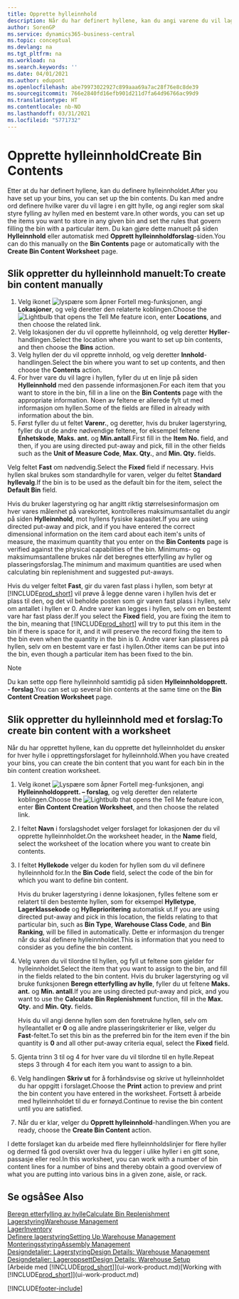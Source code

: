 ```yaml
---
title: Opprette hylleinnhold
description: Når du har definert hyllene, kan du angi varene du vil lagre i dem, og definere regler som kontrollerer hvor ofte hyller skal fylles på igjen.
author: SorenGP
ms.service: dynamics365-business-central
ms.topic: conceptual
ms.devlang: na
ms.tgt_pltfrm: na
ms.workload: na
ms.search.keywords: ''
ms.date: 04/01/2021
ms.author: edupont
ms.openlocfilehash: abe79973022927c899aaa69a7ac28f76e8c8de39
ms.sourcegitcommit: 766e2840fd16efb901d211d7fa64d96766ac99d9
ms.translationtype: HT
ms.contentlocale: nb-NO
ms.lasthandoff: 03/31/2021
ms.locfileid: "5771732"
---
```

# <a name="create-bin-contents"></a><span data-ttu-id="fc452-103">Opprette hylleinnhold</span><span class="sxs-lookup"><span data-stu-id="fc452-103">Create Bin Contents</span></span>

<span data-ttu-id="fc452-104">Etter at du har definert hyllene, kan du definere hylleinnholdet.</span><span class="sxs-lookup"><span data-stu-id="fc452-104">After you have set up your bins, you can set up the bin contents.</span></span> <span data-ttu-id="fc452-105">Du kan med andre ord definere hvilke varer du vil lagre i en gitt hylle, og angi regler som skal styre fylling av hyllen med en bestemt vare.</span><span class="sxs-lookup"><span data-stu-id="fc452-105">In other words, you can set up the items you want to store in any given bin and set the rules that govern filling the bin with a particular item.</span></span> <span data-ttu-id="fc452-106">Du kan gjøre dette manuelt på siden **Hylleinnhold** eller automatisk med **Opprett hylleinnholdforslag**-siden.</span><span class="sxs-lookup"><span data-stu-id="fc452-106">You can do this manually on the **Bin Contents** page or automatically with the **Create Bin Content Worksheet** page.</span></span>

## <a name="to-create-bin-content-manually"></a><span data-ttu-id="fc452-107">Slik oppretter du hylleinnhold manuelt:</span><span class="sxs-lookup"><span data-stu-id="fc452-107">To create bin content manually</span></span>

1. <span data-ttu-id="fc452-108">Velg ikonet ![lyspære som åpner Fortell meg-funksjonen](media/ui-search/search_small.png "Fortell hva du vil gjøre"), angi **Lokasjoner**, og velg deretter den relaterte koblingen.</span><span class="sxs-lookup"><span data-stu-id="fc452-108">Choose the ![Lightbulb that opens the Tell Me feature](media/ui-search/search_small.png "Tell me what you want to do") icon, enter **Locations**, and then choose the related link.</span></span>  
2. <span data-ttu-id="fc452-109">Velg lokasjonen der du vil opprette hylleinnhold, og velg deretter **Hyller**-handlingen.</span><span class="sxs-lookup"><span data-stu-id="fc452-109">Select the location where you want to set up bin contents,  and then choose the **Bins** action.</span></span>  
3. <span data-ttu-id="fc452-110">Velg hyllen der du vil opprette innhold, og velg deretter **Innhold**-handlingen.</span><span class="sxs-lookup"><span data-stu-id="fc452-110">Select the bin where you want to set up contents, and then choose the **Contents** action.</span></span>  
4. <span data-ttu-id="fc452-111">For hver vare du vil lagre i hyllen, fyller du ut en linje på siden **Hylleinnhold** med den passende informasjonen.</span><span class="sxs-lookup"><span data-stu-id="fc452-111">For each item that you want to store in the bin, fill in a line on the **Bin Contents** page with the appropriate information.</span></span> <span data-ttu-id="fc452-112">Noen av feltene er allerede fylt ut med informasjon om hyllen.</span><span class="sxs-lookup"><span data-stu-id="fc452-112">Some of the fields are filled in already with information about the bin.</span></span>  
5. <span data-ttu-id="fc452-113">Først fyller du ut feltet **Varenr.**, og deretter, hvis du bruker lagerstyring, fyller du ut de andre nødvendige feltene, for eksempel feltene **Enhetskode**, **Maks. ant.** og **Min.antall**.</span><span class="sxs-lookup"><span data-stu-id="fc452-113">First fill in the **Item No.** field, and then, if you are using directed put-away and pick, fill in the other fields such as the **Unit of Measure Code**, **Max. Qty.**, and **Min. Qty.** fields.</span></span>  

<span data-ttu-id="fc452-114">Velg feltet **Fast** om nødvendig.</span><span class="sxs-lookup"><span data-stu-id="fc452-114">Select the **Fixed** field if necessary.</span></span> <span data-ttu-id="fc452-115">Hvis hyllen skal brukes som standardhylle for varen, velger du feltet **Standard hyllevalg**.</span><span class="sxs-lookup"><span data-stu-id="fc452-115">If the bin is to be used as the default bin for the item, select the **Default Bin** field.</span></span>  

<span data-ttu-id="fc452-116">Hvis du bruker lagerstyring og har angitt riktig størrelsesinformasjon om hver vares målenhet på varekortet, kontrolleres maksimumsantallet du angir på siden **Hylleinnhold**, mot hyllens fysiske kapasitet.</span><span class="sxs-lookup"><span data-stu-id="fc452-116">If you are using directed put-away and pick, and if you have entered the correct dimensional information on the item card about each item's units of measure, the maximum quantity that you enter on the **Bin Contents** page is verified against the physical capabilities of the bin.</span></span> <span data-ttu-id="fc452-117">Minimums- og maksimumsantallene brukes når det beregnes etterfylling av hyller og plasseringsforslag.</span><span class="sxs-lookup"><span data-stu-id="fc452-117">The minimum and maximum quantities are used when calculating bin replenishment and suggested put-aways.</span></span>  

<span data-ttu-id="fc452-118">Hvis du velger feltet **Fast**, gir du varen fast plass i hyllen, som betyr at [!INCLUDE[prod_short](includes/prod_short.md)] vil prøve å legge denne varen i hyllen hvis det er plass til den, og det vil beholde posten som gir varen fast plass i hyllen, selv om antallet i hyllen er 0. Andre varer kan legges i hyllen, selv om en bestemt vare har fast plass der.</span><span class="sxs-lookup"><span data-stu-id="fc452-118">If you select the **Fixed** field, you are fixing the item to the bin, meaning that [!INCLUDE[prod_short](includes/prod_short.md)] will try to put this item in the bin if there is space for it, and it will preserve the record fixing the item to the bin even when the quantity in the bin is 0.</span></span> <span data-ttu-id="fc452-119">Andre varer kan plasseres på hyllen, selv om en bestemt vare er fast i hyllen.</span><span class="sxs-lookup"><span data-stu-id="fc452-119">Other items can be put into the bin, even though a particular item has been fixed to the bin.</span></span>  

> [!NOTE]  
> <span data-ttu-id="fc452-120">Du kan sette opp flere hylleinnhold samtidig på siden **Hylleinnholdopprett. - forslag**.</span><span class="sxs-lookup"><span data-stu-id="fc452-120">You can set up several bin contents at the same time on the **Bin Content Creation Worksheet** page.</span></span>  

## <a name="to-create-bin-content-with-a-worksheet"></a><span data-ttu-id="fc452-121">Slik oppretter du hylleinnhold med et forslag:</span><span class="sxs-lookup"><span data-stu-id="fc452-121">To create bin content with a worksheet</span></span>

<span data-ttu-id="fc452-122">Når du har opprettet hyllene, kan du opprette det hylleinnholdet du ønsker for hver hylle i opprettingsforslaget for hylleinnhold.</span><span class="sxs-lookup"><span data-stu-id="fc452-122">When you have created your bins, you can create the bin content that you want for each bin in the bin content creation worksheet.</span></span>

1. <span data-ttu-id="fc452-123">Velg ikonet ![Lyspære som åpner Fortell meg-funksjonen](media/ui-search/search_small.png "Fortell hva du vil gjøre"), angi **Hylleinnholdopprett. – forslag**, og velg deretter den relaterte koblingen.</span><span class="sxs-lookup"><span data-stu-id="fc452-123">Choose the ![Lightbulb that opens the Tell Me feature](media/ui-search/search_small.png "Tell me what you want to do") icon, enter **Bin Content Creation Worksheet**, and then choose the related link.</span></span>  
2. <span data-ttu-id="fc452-124">I feltet **Navn** i forslagshodet velger forslaget for lokasjonen der du vil opprette hylleinnholdet.</span><span class="sxs-lookup"><span data-stu-id="fc452-124">On the worksheet header, in the **Name** field, select the worksheet of the location where you want to create bin contents.</span></span>  
3. <span data-ttu-id="fc452-125">I feltet **Hyllekode** velger du koden for hyllen som du vil definere hylleinnhold for.</span><span class="sxs-lookup"><span data-stu-id="fc452-125">In the **Bin Code** field, select the code of the bin for which you want to define bin content.</span></span>  

    <span data-ttu-id="fc452-126">Hvis du bruker lagerstyring i denne lokasjonen, fylles feltene som er relatert til den bestemte hyllen, som for eksempel **Hylletype**, **Lagerklassekode** og **Hylleprioritering** automatisk ut.</span><span class="sxs-lookup"><span data-stu-id="fc452-126">If you are using directed put-away and pick in this location, the fields relating to that particular bin, such as **Bin Type**, **Warehouse Class Code**, and **Bin Ranking**, will be filled in automatically.</span></span> <span data-ttu-id="fc452-127">Dette er informasjon du trenger når du skal definere hylleinnholdet.</span><span class="sxs-lookup"><span data-stu-id="fc452-127">This is information that you need to consider as you define the bin content.</span></span>  
4. <span data-ttu-id="fc452-128">Velg varen du vil tilordne til hyllen, og fyll ut feltene som gjelder for hylleinnholdet.</span><span class="sxs-lookup"><span data-stu-id="fc452-128">Select the item that you want to assign to the bin, and fill in the fields related to the bin content.</span></span> <span data-ttu-id="fc452-129">Hvis du bruker lagerstyring og vil bruke funksjonen **Beregn etterfylling av hylle**, fyller du ut feltene **Maks. ant.** og **Min. antall**.</span><span class="sxs-lookup"><span data-stu-id="fc452-129">If you are using directed put-away and pick, and you want to use the **Calculate Bin Replenishment** function, fill in the **Max. Qty.** and **Min. Qty.** fields.</span></span>  

    <span data-ttu-id="fc452-130">Hvis du vil angi denne hyllen som den foretrukne hyllen, selv om hylleantallet er **0** og alle andre plasseringskriterier er like, velger du **Fast**-feltet.</span><span class="sxs-lookup"><span data-stu-id="fc452-130">To set this bin as the preferred bin for the item even if the bin quantity is **0** and all other put-away criteria equal, select the **Fixed** field.</span></span>  
5. <span data-ttu-id="fc452-131">Gjenta trinn 3 til og 4 for hver vare du vil tilordne til en hylle.</span><span class="sxs-lookup"><span data-stu-id="fc452-131">Repeat steps 3 through 4 for each item you want to assign to a bin.</span></span>  
6. <span data-ttu-id="fc452-132">Velg handlingen **Skriv ut** for å forhåndsvise og skrive ut hylleinnholdet du har oppgitt i forslaget.</span><span class="sxs-lookup"><span data-stu-id="fc452-132">Choose the **Print** action to preview and print the bin content you have entered in the worksheet.</span></span> <span data-ttu-id="fc452-133">Fortsett å arbeide med hylleinnholdet til du er fornøyd.</span><span class="sxs-lookup"><span data-stu-id="fc452-133">Continue to revise the bin content until you are satisfied.</span></span>  
7. <span data-ttu-id="fc452-134">Når du er klar, velger du **Opprett hylleinnhold**-handlingen.</span><span class="sxs-lookup"><span data-stu-id="fc452-134">When you are ready, choose the **Create Bin Content** action.</span></span>  

<span data-ttu-id="fc452-135">I dette forslaget kan du arbeide med flere hylleinnholdslinjer for flere hyller og dermed få god oversikt over hva du legger i ulike hyller i en gitt sone, passasje eller reol.</span><span class="sxs-lookup"><span data-stu-id="fc452-135">In this worksheet, you can work with a number of bin content lines for a number of bins and thereby obtain a good overview of what you are putting into various bins in a given zone, aisle, or rack.</span></span>  

## <a name="see-also"></a><span data-ttu-id="fc452-136">Se også</span><span class="sxs-lookup"><span data-stu-id="fc452-136">See Also</span></span>

[<span data-ttu-id="fc452-137">Beregn etterfylling av hylle</span><span class="sxs-lookup"><span data-stu-id="fc452-137">Calculate Bin Replenishment</span></span>](warehouse-how-to-calculate-bin-replenishment.md)  
[<span data-ttu-id="fc452-138">Lagerstyring</span><span class="sxs-lookup"><span data-stu-id="fc452-138">Warehouse Management</span></span>](warehouse-manage-warehouse.md)  
[<span data-ttu-id="fc452-139">Lager</span><span class="sxs-lookup"><span data-stu-id="fc452-139">Inventory</span></span>](inventory-manage-inventory.md)  
[<span data-ttu-id="fc452-140">Definere lagerstyring</span><span class="sxs-lookup"><span data-stu-id="fc452-140">Setting Up Warehouse Management</span></span>](warehouse-setup-warehouse.md)  
[<span data-ttu-id="fc452-141">Monteringsstyring</span><span class="sxs-lookup"><span data-stu-id="fc452-141">Assembly Management</span></span>](assembly-assemble-items.md)  
[<span data-ttu-id="fc452-142">Designdetaljer: Lagerstyring</span><span class="sxs-lookup"><span data-stu-id="fc452-142">Design Details: Warehouse Management</span></span>](design-details-warehouse-management.md)  
[<span data-ttu-id="fc452-143">Designdetaljer: Lageroppsett</span><span class="sxs-lookup"><span data-stu-id="fc452-143">Design Details: Warehouse Setup</span></span>](design-details-warehouse-setup.md)  
<span data-ttu-id="fc452-144">[Arbeide med [!INCLUDE[prod_short](includes/prod_short.md)]](ui-work-product.md)</span><span class="sxs-lookup"><span data-stu-id="fc452-144">[Working with [!INCLUDE[prod_short](includes/prod_short.md)]](ui-work-product.md)</span></span>


[!INCLUDE[footer-include](includes/footer-banner.md)]